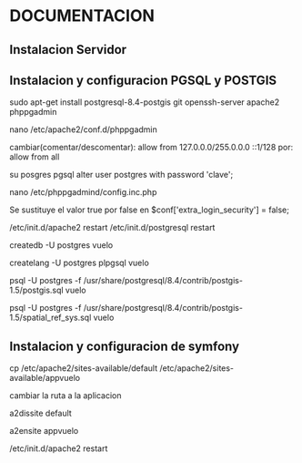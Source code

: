 DOCUMENTACION
=============
Instalacion Servidor
--------------------

Instalacion y configuracion PGSQL y POSTGIS
-------------------------------------------

sudo apt-get install postgresql-8.4-postgis git openssh-server apache2 phppgadmin

nano /etc/apache2/conf.d/phppgadmin

cambiar(comentar/descomentar): 
allow from 127.0.0.0/255.0.0.0 ::1/128
por:
allow from all

su posgres
pgsql
alter user postgres with password 'clave';

nano /etc/phppgadmind/config.inc.php

Se sustituye el valor true por false en $conf['extra_login_security'] = false;

/etc/init.d/apache2 restart
/etc/init.d/postgresql restart


createdb -U postgres vuelo

createlang -U postgres plpgsql vuelo

psql -U postgres -f /usr/share/postgresql/8.4/contrib/postgis-1.5/postgis.sql vuelo

psql -U postgres -f /usr/share/postgresql/8.4/contrib/postgis-1.5/spatial_ref_sys.sql vuelo

Instalacion y configuracion de symfony
--------------------------------------

cp /etc/apache2/sites-available/default /etc/apache2/sites-available/appvuelo

cambiar la ruta a la aplicacion

a2dissite default

a2ensite appvuelo

/etc/init.d/apache2 restart
